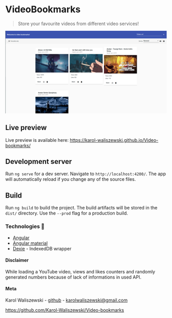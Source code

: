 # VideoBookmarks

> Store your favourite videos from different video services!

![current state app preview](./currentProgress.png)

## Live preview

Live preview is available here: https://karol-waliszewski.github.io/Video-bookmarks/

## Development server

Run `ng serve` for a dev server. Navigate to `http://localhost:4200/`. The app will automatically reload if you change any of the source files.

## Build

Run `ng build` to build the project. The build artifacts will be stored in the `dist/` directory. Use the `--prod` flag for a production build.

### Technologies 🔧 
+ [Angular](https://angular.io/)
+ [Angular material](https://material.angular.io/)
+ [Dexie](https://dexie.org/) - IndexedDB wrapper

#### Disclaimer
While loading a YouTube video, views and likes counters and randomly generated numbers because of lack of informations in used API.

#### Meta
Karol Waliszewski - [github](https://github.com/Karol-Waliszewski) - [karolwaliszewski@gmail.com](mailto:karolwaliszewski@gmail.com)

https://github.com/Karol-Waliszewski/Video-bookmarks